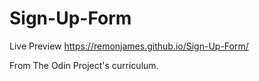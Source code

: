 # Sign-Up-Form

Live Preview
https://remonjames.github.io/Sign-Up-Form/

From The Odin Project's curriculum.